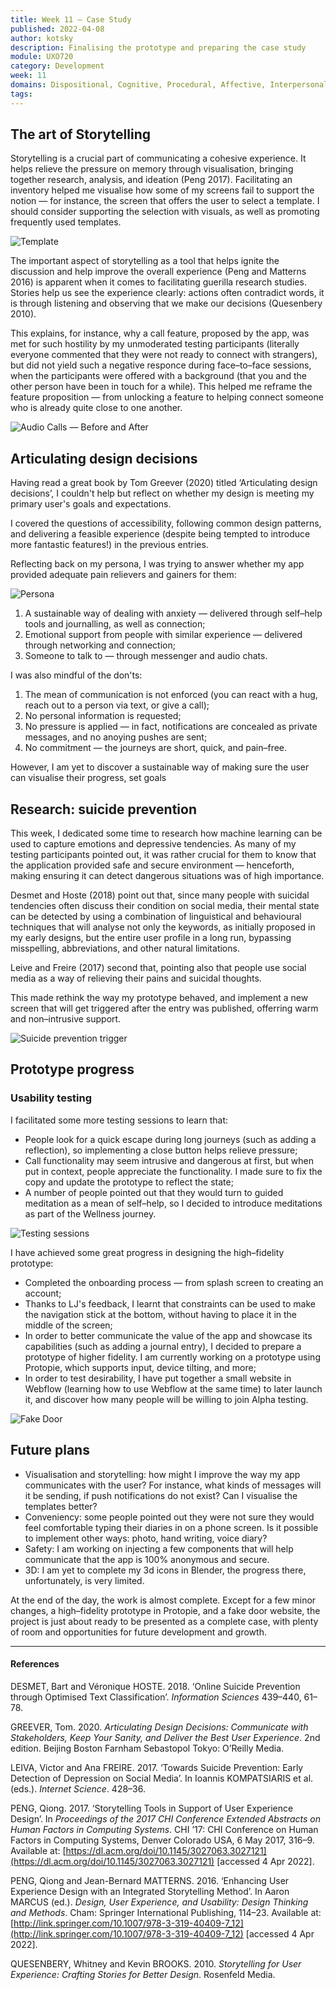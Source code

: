 ```yaml
---
title: Week 11 — Case Study
published: 2022-04-08
author: kotsky
description: Finalising the prototype and preparing the case study
module: UXO720
category: Development
week: 11
domains: Dispositional, Cognitive, Procedural, Affective, Interpersonal
tags: 
---
```


## The art of Storytelling

Storytelling is a crucial part of communicating a cohesive experience. It helps relieve the pressure on memory through visualisation, bringing together research, analysis, and ideation (Peng 2017). Facilitating an inventory helped me visualise how some of my screens fail to support the notion — for instance, the screen that offers the user to select a template. I should consider supporting the selection with visuals, as well as promoting frequently used templates. 

![Template](./img/02/11-template.png)

The important aspect of storytelling as a tool that helps ignite the discussion and help improve the overall experience (Peng and Matterns 2016) is apparent when it comes to facilitating guerilla research studies. Stories help us see the experience clearly: actions often contradict words, it is through listening and observing that we make our decisions (Quesenbery 2010). 

This explains, for instance, why a call feature, proposed by the app, was met for such hostility by my unmoderated testing participants (literally everyone commented that they were not ready to connect with strangers), but did not yield such a negative responce during face–to–face sessions, when the participants were offered with a background (that you and the other person have been in touch for a while). This helped me reframe the feature proposition — from unlocking a feature to helping connect someone who is already quite close to one another.

![Audio Calls — Before and After](./img/02/11-story.png)

## Articulating design decisions
Having read a great book by Tom Greever (2020) titled ‘Articulating design decisions’, I couldn't help but reflect on whether my design is meeting my primary user's goals and expectations.

I covered the questions of accessibility, following common design patterns, and delivering a feasible experience (despite being tempted to introduce more fantastic features!) in the previous entries. 

Reflecting back on my persona, I was trying to answer whether my app provided adequate pain relievers and gainers for them:

![Persona](./img/02/03-persona.jpeg)

1. A sustainable way of dealing with anxiety — delivered through self–help tools and journalling, as well as connection;
2. Emotional support from people with similar experience — delivered through networking and connection;
3. Someone to talk to — through messenger and audio chats.

I was also mindful of the don'ts:

1. The mean of communication is not enforced (you can react with a hug, reach out to a person via text, or give a call);
2. No personal information is requested;
3. No pressure is applied — in fact, notifications are concealed as private messages, and no anoying pushes are sent;
4. No commitment — the journeys are short, quick, and pain–free.

However, I am yet to discover a sustainable way of making sure the user can visualise their progress, set goals

## Research: suicide prevention
This week, I dedicated some time to research how machine learning can be used to capture emotions and depressive tendencies. As many of my testing participants pointed out, it was rather crucial for them to know that the application provided safe and secure environment — henceforth, making ensuring it can detect dangerous situations was of high importance. 

Desmet and Hoste (2018) point out that, since many people with suicidal tendencies often discuss their condition on social media, their mental state can be detected by using a combination of linguistical and behavioural techniques that will analyse not only the keywords, as initially proposed in my early designs, but the entire user profile in a long run, bypassing misspelling, abbreviations, and other natural limitations.

Leive and Freire (2017) second that, pointing also that people use social media as a way of relieving their pains and suicidal thoughts. 

This made rethink the way my prototype behaved, and implement a new screen that will get triggered after the entry was published, offerring warm and non–intrusive support.

![Suicide prevention trigger](./img/02/11-trigger.png)

## Prototype progress

### Usability testing
I facilitated some more testing sessions to learn that:
- People look for a quick escape during long journeys (such as adding a reflection), so implementing a close button helps relieve pressure;
- Call functionality may seem intrusive and dangerous at first, but when put in context, people appreciate the functionality. I made sure to fix the copy and update the prototype to reflect the state;
- A number of people pointed out that they would turn to guided meditation as a mean of self–help, so I decided to introduce meditations as part of the Wellness journey.

![Testing sessions](./img/02/11-testing.jpeg)


I have achieved some great progress in designing the high–fidelity prototype:

- Completed the onboarding process — from splash screen to creating an account;
- Thanks to LJ's feedback, I learnt that constraints can be used to make the navigation stick at the bottom, without having to place it in the middle of the screen;
- In order to better communicate the value of the app and showcase its capabilities (such as adding a journal entry), I decided to prepare a prototype of higher fidelity. I am currently working on a prototype using Protopie, which supports input, device tilting, and more;
- In order to test desirability, I have put together a small website in Webflow (learning how to use Webflow at the same time) to later launch it, and discover how many people will be willing to join Alpha testing.

![Fake Door](./img/02/11-webflow.jpg)


## Future plans
- Visualisation and storytelling: how might I improve the way my app communicates with the user? For instance, what kinds of messages will it be sending, if push notifications do not exist? Can I visualise the templates better?
- Conveniency: some people pointed out they were not sure they would feel comfortable typing their diaries in on a phone screen. Is it possible to implement other ways: photo, hand writing, voice diary?
- Safety: I am working on injecting a few components that will help communicate that the app is 100% anonymous and secure.
- 3D: I am yet to complete my 3d icons in Blender, the progress there, unfortunately, is very limited.

At the end of the day, the work is almost complete. Except for a few minor changes, a high–fidelity prototype in Protopie, and a fake door website, the project is just about ready to be presented as a complete case, with plenty of room and opportunities for future development and growth.

---

#### References

DESMET, Bart and Véronique HOSTE. 2018. ‘Online Suicide Prevention through Optimised Text Classification’. _Information Sciences_ 439–440, 61–78.

GREEVER, Tom. 2020. _Articulating Design Decisions: Communicate with Stakeholders, Keep Your Sanity, and Deliver the Best User Experience_. 2nd edition. Beijing Boston Farnham Sebastopol Tokyo: O’Reilly Media.

LEIVA, Victor and Ana FREIRE. 2017. ‘Towards Suicide Prevention: Early Detection of Depression on Social Media’. In Ioannis KOMPATSIARIS et al. (eds.). _Internet Science_. 428–36.

PENG, Qiong. 2017. ‘Storytelling Tools in Support of User Experience Design’. In _Proceedings of the 2017 CHI Conference Extended Abstracts on Human Factors in Computing Systems_. CHI ’17: CHI Conference on Human Factors in Computing Systems, Denver Colorado USA, 6 May 2017, 316–9. Available at: [https://dl.acm.org/doi/10.1145/3027063.3027121](https://dl.acm.org/doi/10.1145/3027063.3027121) [accessed 4 Apr 2022].

PENG, Qiong and Jean-Bernard MATTERNS. 2016. ‘Enhancing User Experience Design with an Integrated Storytelling Method’. In Aaron MARCUS (ed.). _Design, User Experience, and Usability: Design Thinking and Methods_. Cham: Springer International Publishing, 114–23. Available at: [http://link.springer.com/10.1007/978-3-319-40409-7_12](http://link.springer.com/10.1007/978-3-319-40409-7_12) [accessed 4 Apr 2022].

QUESENBERY, Whitney and Kevin BROOKS. 2010. _Storytelling for User Experience: Crafting Stories for Better Design_. Rosenfeld Media.
